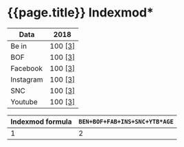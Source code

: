 # {{page.title}} Indexmod*

|Data|2018|
|-|-|
|Be in|100 <span id="a3">[\[3\]](#f3)</span>|
|BOF|100 <span id="a3">[\[3\]](#f3)</span>|
|Facebook|100 <span id="a3">[\[3\]](#f3)</span>|
|Instagram|100 <span id="a3">[\[3\]](#f3)</span>
|SNC|100 <span id="a3">[\[3\]](#f3)</span>|
|Youtube|100 <span id="a3">[\[3\]](#f3)</span>|

|Indexmod formula|`BEN+BOF+FAB+INS+SNC+YTB*AGE`|
|-|-|
|1|2|
